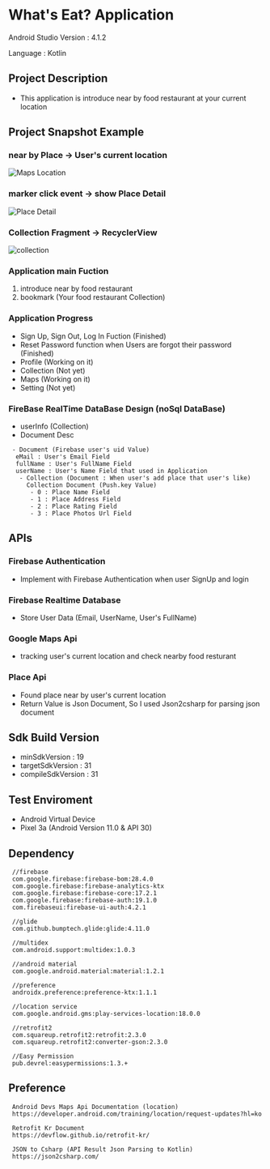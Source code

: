 # What's Eat? Application
 Android Studio Version : 4.1.2
 
 Language : Kotlin
 
## Project Description 
 - This application is introduce near by food restaurant at your current location 
 
## Project Snapshot Example

### near by Place -> User's current location 
![Maps Location](https://user-images.githubusercontent.com/74421057/143890681-21abab98-976c-44d6-811a-b1fef5c9bfb2.png)

### marker click event -> show Place Detail
![Place Detail](https://user-images.githubusercontent.com/74421057/144457716-072d53cf-5a3d-4867-8d43-49d5c9d16b43.png)

### Collection Fragment -> RecyclerView 
![collection](https://user-images.githubusercontent.com/74421057/145036116-3a52fbc0-a7db-49ea-805e-8065a95e91c6.png)

### Application main Fuction 
 1. introduce near by food restaurant 
 2. bookmark (Your food restaurant Collection)

### Application Progress
 - Sign Up, Sign Out, Log In Fuction (Finished)
 - Reset Password function when Users are forgot their password (Finished)
 - Profile (Working on it) 
 - Collection (Not yet)
 - Maps (Working on it)
 - Setting (Not yet)

### FireBase RealTime DataBase Design (noSql DataBase)
 - userInfo (Collection)
 - Document Desc
 ```
  - Document (Firebase user's uid Value)
   eMail : User's Email Field
   fullName : User's FullName Field
   userName : User's Name Field that used in Application
    - Collection (Document : When user's add place that user's like)
      Collection Document (Push.key Value) 
       - 0 : Place Name Field
       - 1 : Place Address Field
       - 2 : Place Rating Field
       - 3 : Place Photos Url Field
 ```
 
## APIs
 ### Firebase Authentication
  - Implement with Firebase Authentication when user SignUp and login 
 ### Firebase Realtime Database 
  - Store User Data (Email, UserName, User's FullName)
 ### Google Maps Api
  - tracking user's current location and check nearby food resturant
 
 ### Place Api
  - Found place near by user's current location 
  - Return Value is Json Document, So I used Json2csharp for parsing json document 

## Sdk Build Version
 - minSdkVersion : 19
 - targetSdkVersion : 31
 - compileSdkVersion : 31

## Test Enviroment
 - Android Virtual Device 
 - Pixel 3a (Android Version 11.0 & API 30)

## Dependency
```
 //firebase
 com.google.firebase:firebase-bom:28.4.0
 com.google.firebase:firebase-analytics-ktx
 com.google.firebase:firebase-core:17.2.1
 com.google.firebase:firebase-auth:19.1.0
 com.firebaseui:firebase-ui-auth:4.2.1
 
 //glide
 com.github.bumptech.glide:glide:4.11.0
 
 //multidex
 com.android.support:multidex:1.0.3
 
 //android material 
 com.google.android.material:material:1.2.1
 
 //preference 
 androidx.preference:preference-ktx:1.1.1
 
 //location service
 com.google.android.gms:play-services-location:18.0.0 
 
 //retrofit2
 com.squareup.retrofit2:retrofit:2.3.0
 com.squareup.retrofit2:converter-gson:2.3.0
 
 //Easy Permission 
 pub.devrel:easypermissions:1.3.+
```

## Preference
```
 Android Devs Maps Api Documentation (location)
 https://developer.android.com/training/location/request-updates?hl=ko
 
 Retrofit Kr Document 
 https://devflow.github.io/retrofit-kr/
 
 JSON to Csharp (API Result Json Parsing to Kotlin)
 https://json2csharp.com/
```
 

